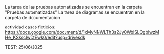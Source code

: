 La tarea de las pruebas automatizadas se encuentran en la carpeta "Pruebas automatizadas"
La tarea de diagramas se encuentran en la carpeta de documentacion

actividad casos ficticios:
https://docs.google.com/document/d/1xMyNNWLTh3s2Jy0WbiSLQgblwzMHe_KSksclwDtEwk0/edit?usp=drivesdk


TEST: 25/06/2025
